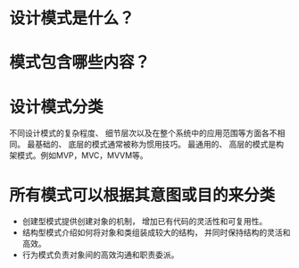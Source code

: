 
# 设计模式是什么？

# 模式包含哪些内容？

# 设计模式分类
不同设计模式的复杂程度、 细节层次以及在整个系统中的应用范围等方面各不相同。
最基础的、 底层的模式通常被称为惯用技巧。
最通用的、 高层的模式是构架模式。例如MVP，MVC，MVVM等。
# 所有模式可以根据其意图或目的来分类
* 创建型模式提供创建对象的机制， 增加已有代码的灵活性和可复用性。
* 结构型模式介绍如何将对象和类组装成较大的结构， 并同时保持结构的灵活和高效。
* 行为模式负责对象间的高效沟通和职责委派。
